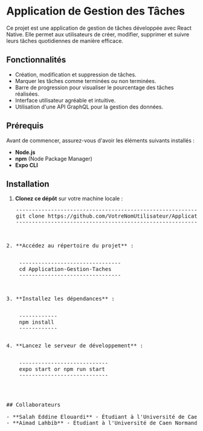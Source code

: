 # Application de Gestion des Tâches

Ce projet est une application de gestion de tâches développée avec React Native. Elle permet aux utilisateurs de créer, modifier, supprimer et suivre leurs tâches quotidiennes de manière efficace.

## Fonctionnalités
- Création, modification et suppression de tâches.
- Marquer les tâches comme terminées ou non terminées.
- Barre de progression pour visualiser le pourcentage des tâches réalisées.
- Interface utilisateur agréable et intuitive.
- Utilisation d'une API GraphQL pour la gestion des données.

## Prérequis

Avant de commencer, assurez-vous d'avoir les éléments suivants installés :
- **Node.js**
- **npm** (Node Package Manager)
- **Expo CLI**

## Installation

1. **Clonez ce dépôt** sur votre machine locale :

<pre>
   -------------------------------------------------------------------------------
   git clone https://github.com/VotreNomUtilisateur/Application-Gestion-Taches.git
   -------------------------------------------------------------------------------
<pre>


2. **Accédez au répertoire du projet** :

<pre>
    -------------------------------- 
    cd Application-Gestion-Taches
    --------------------------------
<pre>


3. **Installez les dépendances** :

<pre>
    ------------
    npm install
    ------------
<pre>

4. **Lancez le serveur de développement** :
<pre>

    ----------------------------
    expo start or npm run start
    ----------------------------
<pre>



## Collaborateurs

- **Salah Eddine Elouardi** - Étudiant à l'Université de Caen Normandie
- **Aimad Lahbib** - Étudiant à l'Université de Caen Normandie




